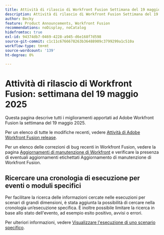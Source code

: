 ```yaml
---
title: Attività di rilascio di Workfront Fusion Settimana del 19 maggio 2025
description: Attività di rilascio di Workfront Fusion Settimana del 19 maggio 2025
author: Becky
feature: Product Announcements, Workfront Fusion
recommendations: noDisplay, noCatalog
hidefromtoc: true
exl-id: 94374db7-0469-4228-a945-d6e168f7d598
source-git-commit: c1c11c6766678263b36488909c3799299a1c510a
workflow-type: tm+mt
source-wordcount: '139'
ht-degree: 0%

---
```


# Attività di rilascio di Workfront Fusion: settimana del 19 maggio 2025

Questa pagina descrive tutti i miglioramenti apportati ad Adobe Workfront Fusion la settimana del 19 maggio 2025.

Per un elenco di tutte le modifiche recenti, vedere [Attività di Adobe Workfront Fusion release](/help/workfront-fusion/fusion-product-releases/fusion-release-activity.md).

Per un elenco delle correzioni di bug recenti in Workfront Fusion, vedere la pagina [Aggiornamenti di manutenzione di Workfront](https://experienceleague.adobe.com/en/docs/workfront-known-issues/releases/current-updates) e verificare la presenza di eventuali aggiornamenti etichettati Aggiornamento di manutenzione di Workfront Fusion.

## Ricercare una cronologia di esecuzione per eventi o moduli specifici

Per facilitare la ricerca delle informazioni cercate nelle esecuzioni per scenari di grandi dimensioni, è stata aggiunta la possibilità di cercare nella cronologia un’esecuzione specifica. È inoltre possibile limitare la ricerca in base allo stato dell&#39;evento, ad esempio esito positivo, avvisi o errori.

Per ulteriori informazioni, vedere [Visualizzare l&#39;esecuzione di uno scenario specifico](/help/workfront-fusion/manage-scenarios/view-a-specific-scenario-execution.md).
